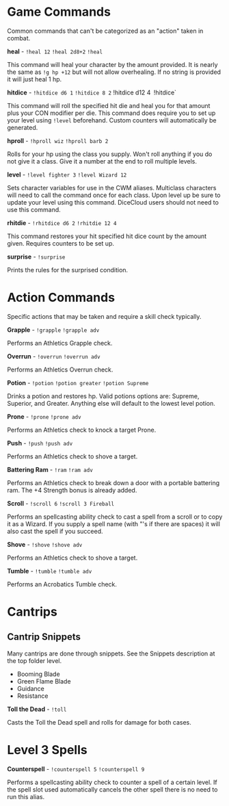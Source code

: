 # Game Commands

Common commands that can't be categorized as an "action" taken in combat.

**heal** - `!heal 12` `!heal 2d8+2` `!heal`

This command will heal your character by the amount provided. It is nearly the same as `!g hp +12` but will not allow overhealing. If no string is provided it will just heal 1 hp.

**hitdice** - `!hitdice d6 1` `!hitdice 8 2` !hitdice d12 4` `!hitdice`

This command will roll the specified hit die and heal you for that amount plus your CON modifier per die.
This command does require you to set up your level using `!level` beforehand. Custom counters will automatically be generated.

**hproll** - `!hproll wiz` `!hproll barb 2`

Rolls for your hp using the class you supply. Won't roll anything if you do not give it a class. Give it a number at the end to roll multiple levels.

**level** - `!level fighter 3` `!level Wizard 12`

Sets character variables for use in the CWM aliases. Multiclass characters will need to call the command once for each class. Upon level up be sure to update your level using this command. DiceCloud users should not need to use this command.

**rhitdie** - `!rhitdice d6 2` `!rhitdie 12 4`

This command restores your hit specified hit dice count by the amount given. Requires counters to be set up.

**surprise** - `!surprise`

Prints the rules for the surprised condition.


# Action Commands

Specific actions that may be taken and require a skill check typically.

**Grapple** - `!grapple` `!grapple adv`

Performs an Athletics Grapple check.

**Overrun** - `!overrun` `!overrun adv`

Performs an Athletics Overrun check.

**Potion** - `!potion` `!potion greater` `!potion Supreme`

Drinks a potion and restores hp. Valid potions options are: Supreme, Superior, and Greater. Anything else will default to the lowest level potion.

**Prone** - `!prone` `!prone adv`

Performs an Athletics check to knock a target Prone.

**Push** - `!push` `!push adv`

Performs an Athletics check to shove a target.

**Battering Ram** - `!ram` `!ram adv`

Performs an Athletics check to break down a door with a portable battering ram. The +4 Strength bonus is already added.

**Scroll** - `!scroll 6` `!scroll 3 Fireball`

Performs an spellcasting ability check to cast a spell from a scroll or to copy it as a Wizard. If you supply a spell name (with "'s if there are spaces) it will also cast the spell if you succeed.

**Shove** - `!shove` `!shove adv`

Performs an Athletics check to shove a target.

**Tumble** - `!tumble` `!tumble adv`

Performs an Acrobatics Tumble check.

# Cantrips

## Cantrip Snippets
Many cantrips are done through snippets. See the Snippets description at the top folder level.
* Booming Blade
* Green Flame Blade
* Guidance
* Resistance

**Toll the Dead** - `!toll`

Casts the Toll the Dead spell and rolls for damage for both cases.

# Level 3 Spells

**Counterspell** - `!counterspell 5` `!counterspell 9`

Performs a spellcasting ability check to counter a spell of a certain level. If the spell slot used automatically cancels the other spell there is no need to run this alias.
